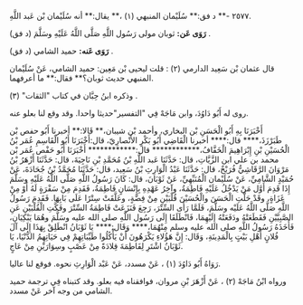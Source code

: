 ٢٥٧٧ -** د فق:** سُلَيْمان المنبهي (١) ،** يقال:** أنه سُلَيْمان بْن عَبد اللَّهِ.

**رَوَى عَن:** ثوبان مولى رَسُول اللَّهِ صَلَّى اللَّهُ عَلَيْهِ وسَلَّمَ (د فق) .

**رَوَى عَنه:** حميد الشامي (د فق) .

قال عثمان بْن سَعِيد الدارمي (٢) : قلت ليحيى بْن مَعِين: حميد الشامي، عَنْ سُلَيْمان المنبهي حديث ثوبان؟** فقال:** ما أعرفهما.

وذكره ابنُ حِبَّان في كتاب "الثقات" (٣) .

روى له أَبُو دَاوُدَ، وابن مَاجَهْ فِي "التفسير"حديثا واحدا. وقد وقع لنا بعلو عنه.

أَخْبَرَنَا بِهِ أَبُو الْحَسَنِ بْن البخاري، وأحمد بْن شيبان،** قَالا:** أخبرنا أَبُو حفص بْن طَبَرْزَذَ،**** قال:**** أخبرنا الْقَاضِي أَبُو بَكْرٍ الأَنْصارِيّ، قال:أَخْبَرَنَا أَبُو الْقَاسِمِ عُمَر بْنُ الْحُسَيْنِ بْنِ إِبْرَاهِيمَ الْخَفَّافُ،************ قال:************ أَخْبَرَنَا أَبُو حَفْص عُمَر بْن محمد بن علي ابن الزَّيَّاتِ، قال: حَدَّثَنَا عَبد اللَّهِ بْنُ مُحَمَّدِ بْنِ نَاجِيَةَ، قال: حَدَّثَنَا أَزْهَرُ بْنُ مَرْوَانَ الرَّقَاشِيُّ فُرَيْخٌ، قال: حَدَّثَنَا عَبْدُ الْوَارِثِ بْنُ سَعِيد، قال: حَدَّثَنَا مُحَمَّدُ بْنُ جُحَادَةَ، عَنْ حُمَيْدٍ الشَّامِيِّ، عَنْ سُلَيْمان الْمُنَبِّهِيِّ، عَنْ ثَوْبَانَ، قال: كَانَ رَسُولُ اللَّهِ صَلَّى اللَّهُ عَلَيْهِ وسَلَّمَ إِذَا قَدِمَ أَوَّل مَنْ يَدْخُلُ عَلَيْهِ فَاطِمَةُ، وآخِرُ عَهْدِهِ بِإِنْسَانٍ فَاطِمَةُ، فَقَدِمَ مِنْ سَفْرَةٍ لَهُ أَوْ مِنْ غَزَاةٍ، وقَدْ حَلَّتِ الْحَسَنَ والْحُسَيْنَ قُلْبَيْنِ مِنْ فِضَّةٍ، وعَلَّقَتْ سِتْرًا عَلَى بَابِهَا. فَقَدِمَ رَسُولُ اللَّهِ صَلَّى اللَّهُ عَلَيْه وسَلَّمَ، فَلَمَّا رَأَى السِّتْرَ، رَجِعَ فَنَزَعَتْ فَاطِمَةُ السِّتْرَ وفَكَّتِ الْقُلْبَيْنِ عَنِ الصَّبِيَّيْنِ فَقَطَعَتْهُ ودَفَعَتْهُ إِلَيْهِمَا، فَانْطَلَقَا إِلَى رَسُول اللَّهِ صلى الله عليه وسَلَّمَ وهُمَا يَبْكِيَانِ، فَأَخَذَهُ رَسُولُ اللَّهِ صلى الله عليه وسلم مِنْهُمَا،**** وَقَال:**** يَا ثَوْبَانُ انْطَلِقْ بِهَذَا إِلَى آلَ فُلانٍ أَهْلِ بَيْتٍ بِالْمَدِينَةِ، وَقَال: إِنَّ هَؤُلاءِ يَكْرَهُونَ أَنْ يَأْكُلُوا طَيِّبَاتِهِمْ فِي حَيَاتِهِمُ الدُّنْيَا، يَا ثَوْبَانُ اشْتَرِ لِفَاطِمَةَ قِلادَةً مِنْ عَصْبٍ وسِوَارَيْنِ مِنْ عَاجٍ.

رَوَاهُ أَبُو دَاوُدَ (١) ، عَنْ مسدد، عَنْ عَبْد الْوَارِثِ نحوه. فوقع لنا عاليا.

ورواه ابْنُ مَاجَهْ (٢) ، عَنْ أَزْهَرَ بْنِ مروان، فوافقناه فيه بعلو. وقد كتبناه فِي ترجمة حميد الشامي من وجه آخر عَنْ مسدد.